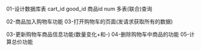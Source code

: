 01-设计数据库表
  cart_id 
  good_id 商品id
  num
  多表(联合)查询

02-商品加入购物车功能
03-打开购物车的页面(发请求获取所有的数据)

03-更新购物车商品信息功能(数量变化+和-)
04-删除购物车中商品的功能
05-计算总价功能